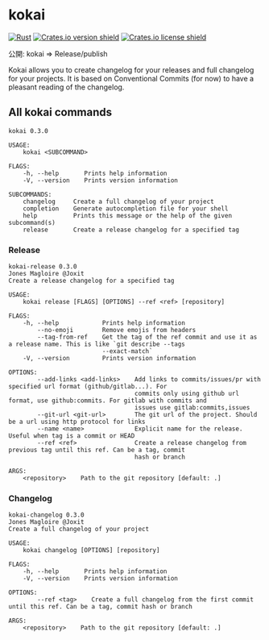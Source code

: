 # kokai

[![Rust](https://github.com/Joxit/kokai/workflows/Rust/badge.svg)](https://github.com/Joxit/kokai/actions?query=workflow%3ARust)
[![Crates.io version shield](https://img.shields.io/crates/v/kokai.svg)](https://crates.io/crates/kokai)
[![Crates.io license shield](https://img.shields.io/crates/l/kokai.svg)](https://crates.io/crates/kokai)


公開: kokai => Release/publish

Kokai allows you to create changelog for your releases and full changelog for your projects. It is based on Conventional Commits (for now) to have a pleasant reading of the changelog.

## All kokai commands

```
kokai 0.3.0

USAGE:
    kokai <SUBCOMMAND>

FLAGS:
    -h, --help       Prints help information
    -V, --version    Prints version information

SUBCOMMANDS:
    changelog     Create a full changelog of your project
    completion    Generate autocompletion file for your shell
    help          Prints this message or the help of the given subcommand(s)
    release       Create a release changelog for a specified tag

```

### Release

```
kokai-release 0.3.0
Jones Magloire @Joxit
Create a release changelog for a specified tag

USAGE:
    kokai release [FLAGS] [OPTIONS] --ref <ref> [repository]

FLAGS:
    -h, --help            Prints help information
        --no-emoji        Remove emojis from headers
        --tag-from-ref    Get the tag of the ref commit and use it as a release name. This is like `git describe --tags
                          --exact-match`
    -V, --version         Prints version information

OPTIONS:
        --add-links <add-links>    Add links to commits/issues/pr with specified url format (github/gitlab...). For
                                   commits only using github url format, use github:commits. For gitlab with commits and
                                   issues use gitlab:commits,issues
        --git-url <git-url>        The git url of the project. Should be a url using http protocol for links
        --name <name>              Explicit name for the release. Useful when tag is a commit or HEAD
        --ref <ref>                Create a release changelog from previous tag until this ref. Can be a tag, commit
                                   hash or branch

ARGS:
    <repository>    Path to the git repository [default: .]
```

### Changelog

```
kokai-changelog 0.3.0
Jones Magloire @Joxit
Create a full changelog of your project

USAGE:
    kokai changelog [OPTIONS] [repository]

FLAGS:
    -h, --help       Prints help information
    -V, --version    Prints version information

OPTIONS:
        --ref <tag>    Create a full changelog from the first commit until this ref. Can be a tag, commit hash or branch

ARGS:
    <repository>    Path to the git repository [default: .]
```